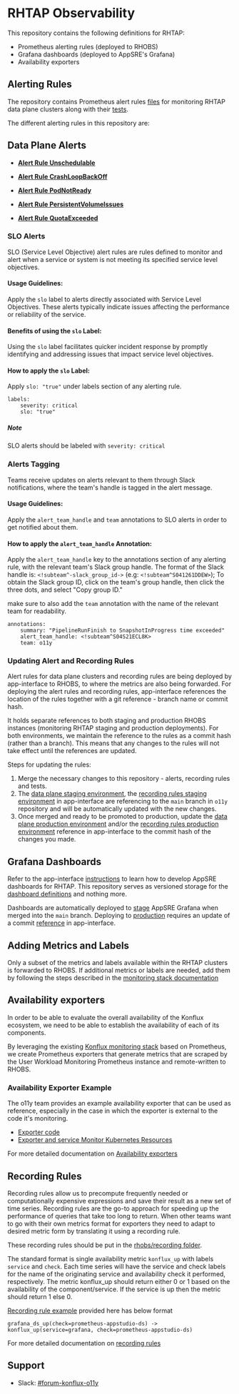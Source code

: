 # RHTAP Observability 

This repository contains the following definitions for RHTAP:
  * Prometheus alerting rules (deployed to RHOBS)
  * Grafana dashboards (deployed to AppSRE's Grafana)
  * Availability exporters

## Alerting Rules

The repository contains Prometheus alert rules [files](rhobs/alerting) for monitoring
RHTAP data plane clusters along with their [tests](test/promql).


The different alerting rules in this repository are:

## Data Plane Alerts

* [**Alert Rule Unschedulable**](https://gitlab.cee.redhat.com/rhtap/docs/sop/-/blob/main/o11y/alert-rule-unschedualablePods.md)

* [**Alert Rule CrashLoopBackOff**](https://gitlab.cee.redhat.com/rhtap/docs/sop/-/blob/main/o11y/alert-rule-crashLoopBackOff.md?ref_type=heads)

* [**Alert Rule PodNotReady**](https://gitlab.cee.redhat.com/rhtap/docs/sop/-/blob/main/o11y/alert-rule-PodNotReady.md?ref_type=heads)

* [**Alert Rule PersistentVolumeIssues**](https://gitlab.cee.redhat.com/rhtap/docs/sop/-/blob/main/o11y/alert-rule-pesistentVolumeIssues.md?ref_type=heads)

* [**Alert Rule QuotaExceeded**](https://gitlab.cee.redhat.com/rhtap/docs/sop/-/blob/main/o11y/alert-rule-QuotaExceeded.md)

### SLO Alerts

SLO (Service Level Objective) alert rules are rules defined to monitor and alert 
when a service or system is not meeting its specified service level objectives.

#### Usage Guidelines:

Apply the `slo` label to alerts directly associated with Service Level Objectives.
These alerts typically indicate issues affecting the performance or reliability of the service.

#### Benefits of using the `slo` Label:

Using the `slo` label facilitates quicker incident response by
promptly identifying and addressing issues that impact service level objectives.
  
#### How to apply the `slo` Label:

Apply `slo: "true"` under labels section of any alerting rule.
  ```
  labels:
      severity: critical
      slo: "true"
  ```
##### Note
SLO alerts should be labeled with `severity: critical`

### Alerts Tagging

Teams receive updates on alerts relevant to them through Slack notifications, 
where the team's handle is tagged in the alert message.

#### Usage Guidelines:

Apply the `alert_team_handle` and `team` annotations to SLO alerts in order to get notified about them.
  
#### How to apply the `alert_team_handle` Annotation:

Apply the `alert_team_handle` key to the annotations section of any alerting rule,
with the relevant team's Slack group handle.
The format of the Slack handle is: `<!subteam^-slack_group_id->` (e.g: `<!subteam^S041261DDEW>`);
To obtain the Slack group ID, click on the team's group handle, then click the three dots, and select "Copy group ID."

make sure to also add the `team` annotation with the name of the relevant team for readability.
  ```
  annotations:
      summary: "PipelineRunFinish to SnapshotInProgress time exceeded"
      alert_team_handle: <!subteam^S04S21ECL8K>
      team: o11y
  ```

### Updating Alert and Recording Rules

Alert rules for data plane clusters and recording rules are being deployed by
app-interface to RHOBS, to where the metrics are also being forwarded. For deploying the
alert rules and recording rules, app-interface references the location of the rules together
with a git reference - branch name or commit hash.

It holds separate references to both staging and production RHOBS instances (monitoring
RHTAP staging and production deployments). For both environments, we maintain the
reference to the rules as a commit hash (rather than a branch). This means that any
changes to the rules will not take effect until the references are updated.

Steps for updating the rules:

1. Merge the necessary changes to this repository - alerts, recording rules and tests.
2. The
[data plane staging environment](https://gitlab.cee.redhat.com/service/app-interface/-/blob/master/data/services/stonesoup/cicd/saas-rhtap-rules.yaml#L35),
the
[recording rules staging environment](https://gitlab.cee.redhat.com/service/app-interface/-/blob/master/data/services/stonesoup/cicd/saas-rhtap-rules.yaml#L63)
in app-interface are referencing to the `main` branch in `o11y` repository  and will be automatically updated with the new changes.
3. Once merged and ready to be promoted to production, update the
[data plane production environment](https://gitlab.cee.redhat.com/service/app-interface/-/blob/master/data/services/stonesoup/cicd/saas-rhtap-rules.yaml#L39) 
and/or the
[recording rules production environment](https://gitlab.cee.redhat.com/service/app-interface/-/blob/master/data/services/stonesoup/cicd/saas-rhtap-rules.yaml#L67)
reference in app-interface to the commit hash of the changes you made.

## Grafana Dashboards

Refer to the app-interface [instructions](
https://gitlab.cee.redhat.com/service/app-interface/-/blob/master/docs/app-sre/monitoring.md#visualization-with-grafana)
to learn how to develop AppSRE dashboards for RHTAP. This repository serves as
versioned storage for the [dashboard definitions](dashboards/) and nothing more.

Dashboards are automatically deployed to [stage](https://grafana.stage.devshift.net) AppSRE Grafana when merged into the `main` branch.
Deploying to [production](https://grafana.app-sre.devshift.net/) requires an update of a commit
[reference](https://gitlab.cee.redhat.com/service/app-interface/-/blob/b03e4336a3223ec7b90dc9bc69707c9ee0ff9af6/data/services/stonesoup/cicd/saas-stonesoup-dashboards.yml#L37)
in app-interface.

## Adding Metrics and Labels

Only a subset of the metrics and labels available within the RHTAP clusters is forwarded
to RHOBS. If additional metrics or labels are needed, add them by following the steps
described in the
[monitoring stack documentation](https://github.com/redhat-appstudio/infra-deployments/blob/main/components/monitoring/prometheus/README.md#federation-and-remote-write)

## Availability exporters

In order to be able to evaluate the overall availability of the Konflux ecosystem, we
need to be able to establish the availability of each of its components.

By leveraging the existing [Konflux monitoring stack](https://gitlab.cee.redhat.com/konflux/docs/documentation/-/blob/main/o11y/monitoring/monitoring.md)
based on Prometheus, we create Prometheus exporters that generate metrics that are
scraped by the User Workload Monitoring Prometheus instance and remote-written to RHOBS.

### Availability Exporter Example
The o11y team provides an example availability exporter that can be used as reference,
especially in the case in which the exporter is external to the code it's monitoring.

- [Exporter code](https://github.com/redhat-appstudio/o11y/tree/main/exporters/dsexporter)
- [Exporter and service Monitor Kubernetes Resources](https://github.com/redhat-appstudio/o11y/tree/main/config/exporters/monitoring/grafana/base)

For more detailed documentation on [Availability exporters](https://gitlab.cee.redhat.com/konflux/docs/documentation/-/blob/main/o11y/monitoring/availability_exporters.md?ref_type=heads)

## Recording Rules

Recording rules allow us to precompute frequently needed or computationally expensive expressions
and save their result as a new set of time series. Recording rules are the go-to approach for
speeding up the performance of queries that take too long to return. When other teams want to go
with their own metrics format for exporters they need to adapt to desired metric form by
translating it using a recording rule. 

These recording rules should be put in the [rhobs/recording folder](rhobs/recording/). 

The standard format is single availability metric `konflux_up` with labels `service` and `check`.
Each time series will have the service and check labels for the name of the originating service
and availability check it performed, respectively. The metric konflux_up should return either 0
or 1 based on the availability of the component/service. If the service is up then the
metric should return 1 else 0.

[Recording rule example](rhobs/recording/exporter_recording_rules.yml) provided here has
below format
  ```
  grafana_ds_up(check=prometheus-appstudio-ds) -> konflux_up(service=grafana, check=prometheus-appstudio-ds)
  ```

For more detailed documentation on [recording rules](https://docs.google.com/document/d/1Y72T10JGuJaeyeNexmS_qTHfDB8uxxq0zERRRSOZegg/edit?usp=sharing)

## Support

- Slack: [#forum-konflux-o11y](https://app.slack.com/client/E030G10V24F/C04FDFTF8EB)
